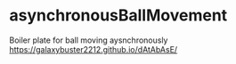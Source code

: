 # asynchronousBallMovement
Boiler plate for ball moving aysnchronously
https://galaxybuster2212.github.io/dAtAbAsE/
